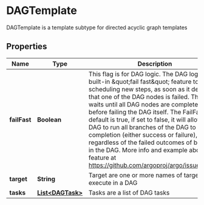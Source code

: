 

# DAGTemplate

DAGTemplate is a template subtype for directed acyclic graph templates
## Properties

Name | Type | Description | Notes
------------ | ------------- | ------------- | -------------
**failFast** | **Boolean** | This flag is for DAG logic. The DAG logic has a built-in \&quot;fail fast\&quot; feature to stop scheduling new steps, as soon as it detects that one of the DAG nodes is failed. Then it waits until all DAG nodes are completed before failing the DAG itself. The FailFast flag default is true,  if set to false, it will allow a DAG to run all branches of the DAG to completion (either success or failure), regardless of the failed outcomes of branches in the DAG. More info and example about this feature at https://github.com/argoproj/argo/issues/1442 |  [optional]
**target** | **String** | Target are one or more names of targets to execute in a DAG |  [optional]
**tasks** | [**List&lt;DAGTask&gt;**](DAGTask.md) | Tasks are a list of DAG tasks | 



